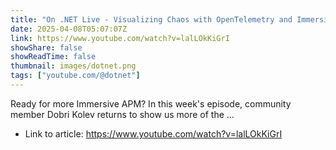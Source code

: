 ```yaml
---
title: "On .NET Live - Visualizing Chaos with OpenTelemetry and Immersive APM - Part 2"
date: 2025-04-08T05:07:07Z
link: https://www.youtube.com/watch?v=lalLOkKiGrI
showShare: false
showReadTime: false
thumbnail: images/dotnet.png
tags: ["youtube.com/@dotnet"]
---
```

Ready for more Immersive APM? In this week's episode, community member Dobri Kolev returns to show us more of the ...

- Link to article: https://www.youtube.com/watch?v=lalLOkKiGrI